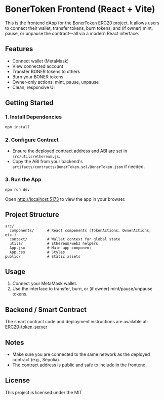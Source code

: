 # BonerToken Frontend (React + Vite)

This is the frontend dApp for the BonerToken ERC20 project. It allows users to connect their wallet, transfer tokens, burn tokens, and (if owner) mint, pause, or unpause the contract—all via a modern React interface.

## Features

- Connect wallet (MetaMask)
- View connected account
- Transfer BONER tokens to others
- Burn your BONER tokens
- Owner-only actions: mint, pause, unpause
- Clean, responsive UI

## Getting Started

### 1. Install Dependencies

```bash
npm install
```

### 2. Configure Contract

- Ensure the deployed contract address and ABI are set in `src/utils/ethereum.js`.
- Copy the ABI from your backend's `artifacts/contracts/BonerToken.sol/BonerToken.json` if needed.

### 3. Run the App

```bash
npm run dev
```

Open [http://localhost:5173](http://localhost:5173) to view the app in your browser.

## Project Structure

```
src/
  components/      # React components (TokenActions, OwnerActions, etc.)
  context/         # Wallet context for global state
  utils/           # Ethereum/web3 helpers
  App.jsx          # Main app component
  App.css          # Styles
public/            # Static assets
```

## Usage

1. Connect your MetaMask wallet.
2. Use the interface to transfer, burn, or (if owner) mint/pause/unpause tokens.

## Backend / Smart Contract

The smart contract code and deployment instructions are available at: [ERC20-token-server](https://github.com/brainDensed/ERC20-Token)

## Notes

- Make sure you are connected to the same network as the deployed contract (e.g., Sepolia).
- The contract address is public and safe to include in the frontend.

## License

This project is licensed under the MIT